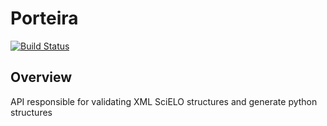 Porteira
========
[![Build Status](https://secure.travis-ci.org/scieloorg/porteira.png?branch=master)](https://travis-ci.org/scieloorg/porteira)

Overview
--------
API responsible for validating XML SciELO structures and generate python structures

